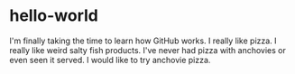 # hello-world
I'm finally taking the time to learn how GitHub works.
I really like pizza. I really like weird salty fish products. I've never had pizza with anchovies or even seen it served. I would like to try anchovie pizza.

